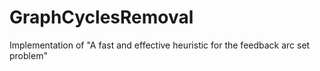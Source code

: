 # GraphCyclesRemoval
Implementation of "A fast and effective heuristic for the feedback arc set problem"
